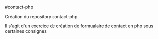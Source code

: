 #contact-php

Création du repository contact-php

Il s'agit d'un exercice de création de formualaire de contact en php sous certaines consignes
